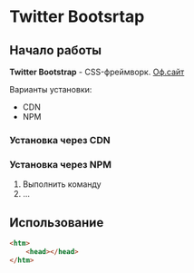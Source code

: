 # Twitter Bootsrtap

## Начало работы
**Twitter Bootstrap** - CSS-фреймворк. [Оф.сайт](http://getbootstrap.com)

Варианты установки:
* CDN
* NPM

### Установка через CDN

### Установка через NPM

1. Выполнить команду
2. ...

## Использование

```html
<htm>
    <head></head>
</htm>
```